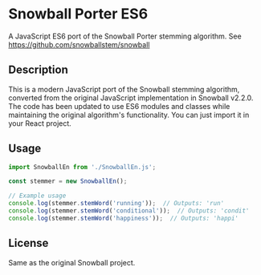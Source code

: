 # Snowball Porter ES6

A JavaScript ES6 port of the Snowball Porter stemming algorithm. See https://github.com/snowballstem/snowball

## Description

This is a modern JavaScript port of the Snowball stemming algorithm, converted from the original JavaScript implementation in Snowball v2.2.0. The code has been updated to use ES6 modules and classes while maintaining the original algorithm's functionality. You can just import it in your React project.

## Usage

```javascript
import SnowballEn from './SnowballEn.js';

const stemmer = new SnowballEn();

// Example usage
console.log(stemmer.stemWord('running'));  // Outputs: 'run'
console.log(stemmer.stemWord('conditional'));  // Outputs: 'condit'
console.log(stemmer.stemWord('happiness'));  // Outputs: 'happi'
```

## License

Same as the original Snowball project.
